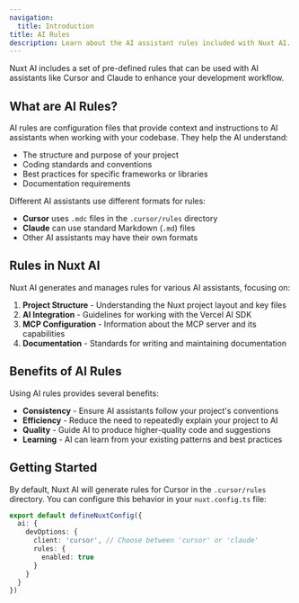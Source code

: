 ```yaml
---
navigation:
  title: Introduction
title: AI Rules
description: Learn about the AI assistant rules included with Nuxt AI.
---
```


Nuxt AI includes a set of pre-defined rules that can be used with AI assistants like Cursor and Claude to enhance your development workflow.

## What are AI Rules?

AI rules are configuration files that provide context and instructions to AI assistants when working with your codebase. They help the AI understand:

- The structure and purpose of your project
- Coding standards and conventions
- Best practices for specific frameworks or libraries
- Documentation requirements

Different AI assistants use different formats for rules:

- **Cursor** uses `.mdc` files in the `.cursor/rules` directory
- **Claude** can use standard Markdown (`.md`) files
- Other AI assistants may have their own formats

## Rules in Nuxt AI

Nuxt AI generates and manages rules for various AI assistants, focusing on:

1. **Project Structure** - Understanding the Nuxt project layout and key files
2. **AI Integration** - Guidelines for working with the Vercel AI SDK
3. **MCP Configuration** - Information about the MCP server and its capabilities
4. **Documentation** - Standards for writing and maintaining documentation

## Benefits of AI Rules

Using AI rules provides several benefits:

- **Consistency** - Ensure AI assistants follow your project's conventions
- **Efficiency** - Reduce the need to repeatedly explain your project to AI
- **Quality** - Guide AI to produce higher-quality code and suggestions
- **Learning** - AI can learn from your existing patterns and best practices

## Getting Started

By default, Nuxt AI will generate rules for Cursor in the `.cursor/rules` directory. You can configure this behavior in your `nuxt.config.ts` file:

```ts [nuxt.config.ts]
export default defineNuxtConfig({
  ai: {
    devOptions: {
      client: 'cursor', // Choose between 'cursor' or 'claude'
      rules: {
        enabled: true
      }
    }
  }
})
```
